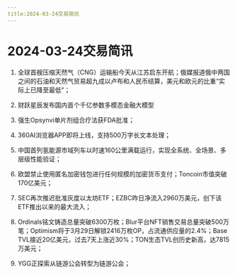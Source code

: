 ```yaml
---
title:2024-03-24交易简讯
---
```

# 2024-03-24交易简讯

1. 全球首艘压缩天然气（CNG）运输船今天从江苏启东开航；俄媒报道俄中两国之间的石油和天然气贸易超九成以卢布和人民币结算，美元和欧元的比重“实际上已降至最低”；

2. 财跃星辰发布国内首个千亿参数多模态金融大模型

3. 强生Opsynvi单片剂组合疗法获FDA批准；

4. 360AI浏览器APP即将上线，支持500万字长文本处理；

5. 中国首列氢能源市域列车以时速160公里满载运行，实现全系统、全场景、多层级性能验证；

6. 欧盟禁止使用匿名加密钱包进行任何规模的加密货币支付；Toncoin市值突破170亿美元；

7. SEC再次推迟批准灰度以太坊ETF；EZBC昨日净流入2960万美元，创下该ETF推出以来的最大流入；

8. Ordinals铭文铸造总量突破6300万枚；Blur平台NFT销售交易总量突破500万笔；Optimism将于3月29日解锁2416万枚OP，占流通供应量的2.4%；Base TVL接近20亿美元，过去7天上涨近30%；TON生态TVL创历史新高，达7815万美元；

9. YGG正探索从链游公会转型为链游公会；